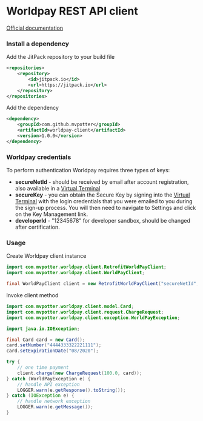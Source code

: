 # Worldpay REST API client

[Official documentation](https://www.worldpay.com/us/developers/apidocs/getstarted.html)

### Install a dependency

Add the JitPack repository to your build file

``` xml
<repositories>
    <repository>
        <id>jitpack.io</id>
        <url>https://jitpack.io</url>
    </repository>
</repositories>
```

Add the dependency

``` xml
<dependency>
    <groupId>com.github.mvpotter</groupId>
    <artifactId>worldpay-client</artifactId>
    <version>1.0.0</version>
</dependency>
```

### Worldpay credentials

To perform authentication Worldpay requires three types of keys:

- **secureNetId** - should be received by email after account registration, also available in a [Virtual Terminal](https://terminal.demo.securenet.com/)
- **secureKey** - you can obtain the Secure Key by signing into the [Virtual Terminal](https://terminal.demo.securenet.com/) with the login credentials that you were emailed to you during the sign-up process. You will then need to navigate to Settings and click on the Key Management link.
- **developerId** - "12345678" for developer sandbox, should be changed after certification.

### Usage

Create Worldpay client instance

``` java
import com.mvpotter.worldpay.client.RetrofitWorldPayClient;
import com.mvpotter.worldpay.client.WorldPayClient;

final WorldPayClient client = new RetrofitWorldPayClient("secureNetId", "secureKey", "developerId");
```

Invoke client method

``` java
import com.mvpotter.worldpay.client.model.Card;
import com.mvpotter.worldpay.client.request.ChargeRequest;
import com.mvpotter.worldpay.client.exception.WorldPayException;

import java.io.IOException;

final Card card = new Card();
card.setNumber("4444333322221111");
card.setExpirationDate("08/2020");

try {
    // one time payment
    client.charge(new ChargeRequest(100.0, card));
} catch (WorldPayException e) {
    // handle API exception
    LOGGER.warn(e.getResponse().toString());
} catch (IOException e) {
    // handle network exception
    LOGGER.warn(e.getMessage());
}
```
